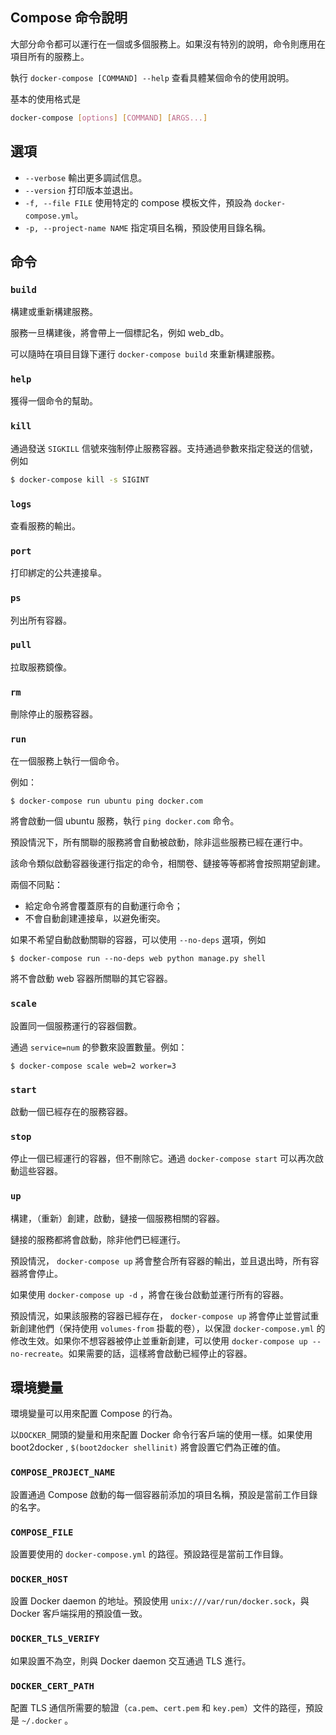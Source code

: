 ## Compose 命令說明

大部分命令都可以運行在一個或多個服務上。如果沒有特別的說明，命令則應用在項目所有的服務上。

執行 `docker-compose [COMMAND] --help` 查看具體某個命令的使用說明。

基本的使用格式是
```sh
docker-compose [options] [COMMAND] [ARGS...]
```

## 選項

* `--verbose` 輸出更多調試信息。
* `--version` 打印版本並退出。
* `-f, --file FILE` 使用特定的 compose 模板文件，預設為 `docker-compose.yml`。
* `-p, --project-name NAME` 指定項目名稱，預設使用目錄名稱。

## 命令

### `build`

構建或重新構建服務。

服務一旦構建後，將會帶上一個標記名，例如 web_db。

可以隨時在項目目錄下運行 `docker-compose build` 來重新構建服務。

### `help`

獲得一個命令的幫助。

### `kill`

通過發送 `SIGKILL` 信號來強制停止服務容器。支持通過參數來指定發送的信號，例如
```sh
$ docker-compose kill -s SIGINT
```

### `logs`

查看服務的輸出。

### `port`

打印綁定的公共連接阜。

### `ps`

列出所有容器。

### `pull`

拉取服務鏡像。

### `rm`

刪除停止的服務容器。

### `run`

在一個服務上執行一個命令。

例如：

```
$ docker-compose run ubuntu ping docker.com
```

將會啟動一個 ubuntu 服務，執行 `ping docker.com` 命令。

預設情況下，所有關聯的服務將會自動被啟動，除非這些服務已經在運行中。

該命令類似啟動容器後運行指定的命令，相關卷、鏈接等等都將會按照期望創建。

兩個不同點：
* 給定命令將會覆蓋原有的自動運行命令；
* 不會自動創建連接阜，以避免衝突。

如果不希望自動啟動關聯的容器，可以使用 `--no-deps` 選項，例如

```
$ docker-compose run --no-deps web python manage.py shell
```

將不會啟動 web 容器所關聯的其它容器。

### `scale`

設置同一個服務運行的容器個數。

通過 `service=num` 的參數來設置數量。例如：

```
$ docker-compose scale web=2 worker=3
```

### `start`

啟動一個已經存在的服務容器。

### `stop`

停止一個已經運行的容器，但不刪除它。通過 `docker-compose start` 可以再次啟動這些容器。

### `up`

構建，（重新）創建，啟動，鏈接一個服務相關的容器。

鏈接的服務都將會啟動，除非他們已經運行。

預設情況， `docker-compose up` 將會整合所有容器的輸出，並且退出時，所有容器將會停止。

如果使用 `docker-compose up -d` ，將會在後台啟動並運行所有的容器。

預設情況，如果該服務的容器已經存在， `docker-compose up` 將會停止並嘗試重新創建他們（保持使用 `volumes-from` 掛載的卷），以保證 `docker-compose.yml` 的修改生效。如果你不想容器被停止並重新創建，可以使用 `docker-compose up --no-recreate`。如果需要的話，這樣將會啟動已經停止的容器。

## 環境變量

環境變量可以用來配置 Compose 的行為。

以`DOCKER_`開頭的變量和用來配置 Docker 命令行客戶端的使用一樣。如果使用 boot2docker , `$(boot2docker shellinit)` 將會設置它們為正確的值。

### `COMPOSE_PROJECT_NAME`

設置通過 Compose 啟動的每一個容器前添加的項目名稱，預設是當前工作目錄的名字。

### `COMPOSE_FILE`

設置要使用的 `docker-compose.yml` 的路徑。預設路徑是當前工作目錄。

### `DOCKER_HOST`

設置 Docker daemon 的地址。預設使用 `unix:///var/run/docker.sock`，與 Docker 客戶端採用的預設值一致。

### `DOCKER_TLS_VERIFY`

如果設置不為空，則與 Docker daemon 交互通過 TLS 進行。

### `DOCKER_CERT_PATH`

配置 TLS 通信所需要的驗證（`ca.pem`、`cert.pem` 和 `key.pem`）文件的路徑，預設是 `~/.docker` 。
